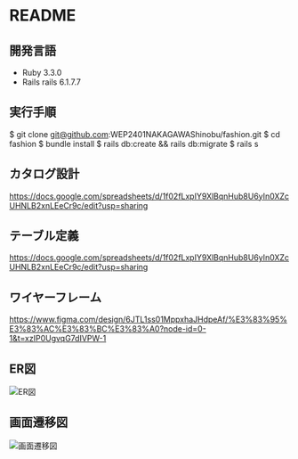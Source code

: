 # README

## 開発言語

- Ruby 3.3.0
- Rails rails 6.1.7.7

## 実行手順

$ git clone git@github.com:WEP2401NAKAGAWAShinobu/fashion.git
$ cd fashion
$ bundle install
$ rails db:create && rails db:migrate
$ rails s

## カタログ設計
https://docs.google.com/spreadsheets/d/1f02fLxpIY9XlBqnHub8U6yIn0XZcUHNLB2xnLEeCr9c/edit?usp=sharing

## テーブル定義
https://docs.google.com/spreadsheets/d/1f02fLxpIY9XlBqnHub8U6yIn0XZcUHNLB2xnLEeCr9c/edit?usp=sharing

## ワイヤーフレーム
https://www.figma.com/design/6JTL1ss01MppxhaJHdpeAf/%E3%83%95%E3%83%AC%E3%83%BC%E3%83%A0?node-id=0-1&t=xzIP0UgvqG7dIVPW-1

## ER図
![ER図](https://github.com/WEP2401NAKAGAWAShinobu/fashion/assets/155955988/453aad61-5620-4124-bc7a-e893806864ce)

## 画面遷移図
![画面遷移図](https://github.com/WEP2401NAKAGAWAShinobu/fashion/assets/155955988/31e64035-0deb-4f38-b2d2-257a1675dbee)